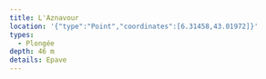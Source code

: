 ```yaml
---
title: L'Aznavour
location: '{"type":"Point","coordinates":[6.31458,43.01972]}'
types:
  - Plongée
depth: 46 m
details: Epave
---
```


